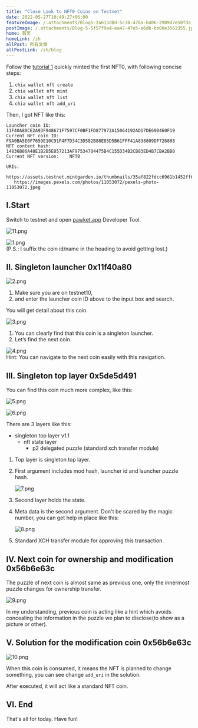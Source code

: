 ```yaml
---
title: "Close Look to NFT0 Coins on Testnet"
date: 2022-05-27T10:49:27+06:00
featureImage: /.attachments/Blog5-2a613d8d-5c38-476a-b406-2989d7e50fda.jpg
postImage: /.attachments/Blog-5-5f57f9a4-ea47-47e5-a6db-bb00e3562355.jpg
home: 首页
homeLink: /zh
allPost: 所有文章
allPostLink: /zh/blog
---
```


Follow the [tutorial 1](https://docs.chia.net/docs/15resources/nft_dev_guide/) quickly minted the first NFT0, with following concise steps:

1. `chia wallet nft create`
2. `chia wallet nft mint`
3. `chia wallet nft list`
4. `chia wallet nft add_uri`

Then, I got NFT like this:

```
Launcher coin ID:       11F40A80CE2A93F948671F7597CF0BF1FD877972A15064192AD17DE690460F19
Current NFT coin ID:    F9A0BA5E0F7659E10C91F4F7D34C3D582B88E85D5B61FFF41A838809DF726808
NFT content hash:       14836B86A48E1B2B5E857213AF97534704475B4C155D34B2CB83ED4B7CBA2BB0
Current NFT version:    NFT0

URIs:
   https://assets.testnet.mintgarden.io/thumbnails/35af822fdcc6961b1452ff61eb59638befb1591d8b2826cd8107114163732739.png
   https://images.pexels.com/photos/11053072/pexels-photo-11053072.jpeg

```

## I.Start

Switch to testnet and open [pawket.app](https://pawket.app) Developer Tool.

![11.png](https://info.pawket.app/.attachments/11-51f2c11e-fcd5-4024-8a89-771ba8e55f7e.png)

![1.png](https://info.pawket.app/.attachments/1-d69e2f86-43dd-44c4-aab9-015c4ecc81ec.png)  
(P.S.: I suffix the coin id/name in the heading to avoid getting lost.)

## II. Singleton launcher 0x11f40a80

![2.png](https://info.pawket.app/.attachments/2-da818a1d-5c08-4bf9-8e58-7e12d184dd49.png)

1. Make sure you are on testnet10,
2. and enter the launcher coin ID above to the input box and search.

You will get detail about this coin.

![3.png](https://info.pawket.app/.attachments/3-2b544540-89a9-4e1c-9efa-4e8b6382ca79.png)

1. You can clearly find that this coin is a singleton launcher.
2. Let’s find the next coin.

![4.png](https://info.pawket.app/.attachments/4-81fa81ed-e900-4c29-9f07-993cbddff160.png)  
Hint: You can navigate to the next coin easily with this navigation.

## III. Singleton top layer 0x5de5d491

You can find this coin much more complex, like this:

![5.png](https://info.pawket.app/.attachments/5-719bb9a8-eded-49b3-ba0b-f12b09e1a574.png)

![6.png](https://info.pawket.app/.attachments/6-7cf245b6-d528-45dc-a5f3-934d8a6a1f54.png)

There are 3 layers like this:

- singleton top layer v1.1
  - nft state layer
     - p2 delegated puzzle (standard xch transfer module)

1. Top layer is singleton top layer.
2. First argument includes mod hash, launcher id and launcher puzzle hash.

   ![7.png](https://info.pawket.app/.attachments/7-c1b99cb3-4861-4622-bb22-5198fbd9a314.png)

3. Second layer holds the state.
4. Meta data is the second argument. Don't be scared by the magic number, you can get help in place like this:

   ![8.png](https://info.pawket.app/.attachments/8-ca2d13c6-e9de-42c1-a219-f621dbfda8fd.png)

5. Standard XCH transfer module for approving this transaction.

## IV. Next coin for ownership and modification 0x56b6e63c

The puzzle of next coin is almost same as previous one, only the innermost puzzle changes for ownership transfer.

![9.png](https://info.pawket.app/.attachments/9-fa4e3257-986b-44e5-912d-1bad64482fee.png)

In my understanding, previous coin is acting like a hint which avoids concealing the information in the puzzle we plan to disclose(to show as a picture or other).

## V. Solution for the modification coin 0x56b6e63c

![10.png](https://info.pawket.app/.attachments/10-a3a5aac6-c02c-47c0-a47a-774aeaa2fbef.png)

When this coin is consumed, it means the NFT is planned to change something, you can see change `add_uri` in the solution.

After executed, it will act like a standard NFT coin.

## VI. End

That's all for today. Have fun!
